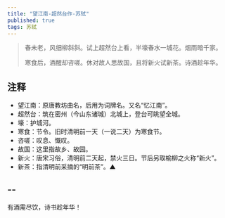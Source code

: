 ```yaml
---
title: "望江南-超然台作-苏轼"
published: true
tags: 苏轼
---
```


> 春未老，风细柳斜斜。试上超然台上看，半壕春水一城花。烟雨暗千家。
>
> 寒食后，酒醒却咨嗟。休对故人思故国，且将新火试新茶。诗酒趁年华。

## 注释

- 望江南：原唐教坊曲名，后用为词牌名。又名“忆江南”。
- 超然台：筑在密州（今山东诸城）北城上，登台可眺望全城。
- 壕：护城河。
- 寒食：节令。旧时清明前一天（一说二天）为寒食节。
- 咨嗟：叹息、慨叹。
- 故国：这里指故乡、故园。
- 新火：唐宋习俗，清明前二天起，禁火三日。节后另取榆柳之火称“新火”。
- 新茶：指清明前采摘的“明前茶”。▲

## --

有酒需尽饮，诗书趁年华！
